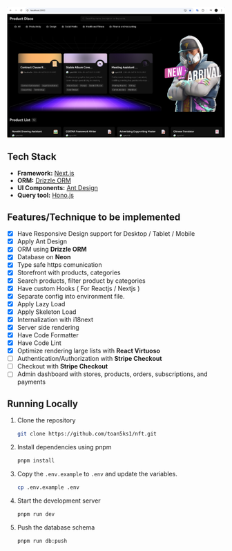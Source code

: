![Product disco](./public/screenshots/product-disco.png)

## Tech Stack

- **Framework:** [Next.js](https://nextjs.org)
- **ORM:** [Drizzle ORM](https://orm.drizzle.team)
- **UI Components:** [Ant Design](https://ant.design/)
- **Query tool:** [Hono.js](https://hono.dev/)

## Features/Technique to be implemented

- [x] Have Responsive Design support for Desktop / Tablet / Mobile
- [x] Apply Ant Design
- [x] ORM using **Drizzle ORM**
- [x] Database on **Neon**
- [x] Type safe https comunication
- [x] Storefront with products, categories
- [x] Search products, filter product by categories
- [x] Have custom Hooks ( For Reactjs / Nextjs )
- [x] Separate config into environment file.
- [x] Apply Lazy Load
- [x] Apply Skeleton Load
- [x] Internalization with i18next
- [x] Server side rendering
- [x] Have Code Formatter
- [x] Have Code Lint
- [x] Optimize rendering large lists with **React Virtuoso**
- [ ] Authentication/Authorization with **Stripe Checkout**
- [ ] Checkout with **Stripe Checkout**
- [ ] Admin dashboard with stores, products, orders, subscriptions, and payments

## Running Locally

1. Clone the repository

   ```bash
   git clone https://github.com/toan5ks1/nft.git
   ```

2. Install dependencies using pnpm

   ```bash
   pnpm install
   ```

3. Copy the `.env.example` to `.env` and update the variables.

   ```bash
   cp .env.example .env
   ```

4. Start the development server

   ```bash
   pnpm run dev
   ```

5. Push the database schema

   ```bash
   pnpm run db:push
   ```
